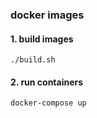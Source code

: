 ### docker images

#### 1. build images
```
./build.sh
```

#### 2. run containers

```
docker-compose up
```
